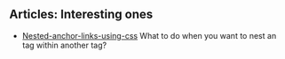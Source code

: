 ## Articles: Interesting ones

- [Nested-anchor-links-using-css](https://www.amitmerchant.com/nested-anchor-links-using-css/)
What to do when you want to nest an <a> tag within another <a> tag?